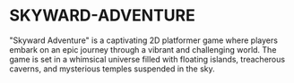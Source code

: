 # SKYWARD-ADVENTURE
"Skyward Adventure" is a captivating 2D platformer game where players embark on an epic journey through a vibrant and challenging world. The game is set in a whimsical universe filled with floating islands, treacherous caverns, and mysterious temples suspended in the sky.
